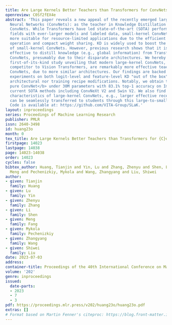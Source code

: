 ```yaml
---
title: Are Large Kernels Better Teachers than Transformers for ConvNets?
openreview: C0Sf2fEX4e
abstract: 'This paper reveals a new appeal of the recently emerged large-kernel Convolutional
  Neural Networks (ConvNets): as the teacher in Knowledge Distillation (KD) for small-kernel
  ConvNets. While Transformers have led state-of-the-art (SOTA) performance in various
  fields with ever-larger models and labeled data, small-kernel ConvNets are considered
  more suitable for resource-limited applications due to the efficient convolution
  operation and compact weight sharing. KD is widely used to boost the performance
  of small-kernel ConvNets. However, previous research shows that it is not quite
  effective to distill knowledge (e.g., global information) from Transformers to small-kernel
  ConvNets, presumably due to their disparate architectures. We hereby carry out a
  first-of-its-kind study unveiling that modern large-kernel ConvNets, a compelling
  competitor to Vision Transformers, are remarkably more effective teachers for small-kernel
  ConvNets, due to more similar architectures. Our findings are backed up by extensive
  experiments on both logit-level and feature-level KD "out of the box", with no dedicated
  architectural nor training recipe modifications. Notably, we obtain the <b>best-ever
  pure ConvNet</b> under 30M parameters with 83.1% top-1 accuracy on ImageNet, outperforming
  current SOTA methods including ConvNeXt V2 and Swin V2. We also find that beneficial
  characteristics of large-kernel ConvNets, e.g., larger effective receptive fields,
  can be seamlessly transferred to students through this large-to-small kernel distillation.
  Code is available at: https://github.com/VITA-Group/SLaK.'
layout: inproceedings
series: Proceedings of Machine Learning Research
publisher: PMLR
issn: 2640-3498
id: huang23o
month: 0
tex_title: Are Large Kernels Better Teachers than Transformers for {C}onv{N}ets?
firstpage: 14023
lastpage: 14038
page: 14023-14038
order: 14023
cycles: false
bibtex_author: Huang, Tianjin and Yin, Lu and Zhang, Zhenyu and Shen, Li and Fang,
  Meng and Pechenizkiy, Mykola and Wang, Zhangyang and Liu, Shiwei
author:
- given: Tianjin
  family: Huang
- given: Lu
  family: Yin
- given: Zhenyu
  family: Zhang
- given: Li
  family: Shen
- given: Meng
  family: Fang
- given: Mykola
  family: Pechenizkiy
- given: Zhangyang
  family: Wang
- given: Shiwei
  family: Liu
date: 2023-07-03
address: 
container-title: Proceedings of the 40th International Conference on Machine Learning
volume: '202'
genre: inproceedings
issued:
  date-parts:
  - 2023
  - 7
  - 3
pdf: https://proceedings.mlr.press/v202/huang23o/huang23o.pdf
extras: []
# Format based on Martin Fenner's citeproc: https://blog.front-matter.io/posts/citeproc-yaml-for-bibliographies/
---
```

